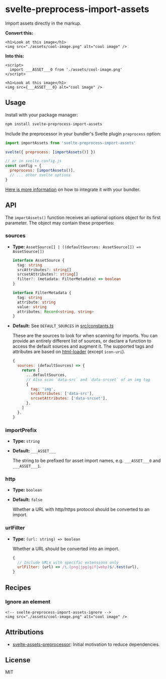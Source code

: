 # svelte-preprocess-import-assets

Import assets directly in the markup.

**Convert this:**

```svelte
<h1>Look at this image</h1>
<img src="./assets/cool-image.png" alt="cool image" />
```

**Into this:**

```svelte
<script>
  import ___ASSET___0 from './assets/cool-image.png'
</script>

<h1>Look at this image</h1>
<img src={___ASSET___0} alt="cool image" />
```

## Usage

Install with your package manager:

```bash
npm install svelte-preprocess-import-assets
```

Include the preprocessor in your bundler's Svelte plugin `preprocess` option:

```js
import importAssets from 'svelte-preprocess-import-assets'

svelte({ preprocess: [importAssets()] })

// or in svelte.config.js
const config = {
  preprocess: [importAssets()],
  // ... other svelte options
}
```

[Here is more information](https://github.com/sveltejs/svelte-preprocess/blob/main/docs/usage.md) on how to integrate it with your bundler.

## API

The `importAssets()` function receives an optional options object for its first parameter. The object may contain these properties:

### sources

- **Type:** `AssetSource[] | ((defaultSources: AssetSource[]) => AssetSource[])`

  ```ts
  interface AssetSource {
    tag: string
    srcAttributes?: string[]
    srcsetAttributes?: string[]
    filter?: (metadata: FilterMetadata) => boolean
  }

  interface FilterMetadata {
    tag: string
    attribute: string
    value: string
    attributes: Record<string, string>
  }
  ```

- **Default:** See `DEFAULT_SOURCES` in [src/constants.ts](./src/constants.ts)

  These are the sources to look for when scanning for imports. You can provide an entirely different list of sources, or declare a function to access the default sources and augment it. The supported tags and attributes are based on [html-loader](https://github.com/webpack-contrib/html-loader#sources) (except `icon-uri`).

  ```js
  {
    sources: (defaultSources) => {
      return [
        ...defaultSources,
        // Also scan `data-src` and `data-srcset` of an img tag
        {
          tag: 'img',
          srcAttributes: ['data-src'],
          srcsetAttributes: ['data-srcset'],
        },
      ]
    },
  }
  ```

### importPrefix

- **Type:** `string`
- **Default:** `___ASSET___`

  The string to be prefixed for asset import names, e.g. `___ASSET___0` and `___ASSET___1`.

### http

- **Type:** `boolean`
- **Default:** `false`

  Whether a URL with http/https protocol should be converted to an import.

### urlFilter

- **Type:** `(url: string) => boolean`

  Whether a URL should be converted into an import.

  ```js
  {
    // Include URLs with specific extensions only
    urlFilter: (url) => /\.(png|jpg|gif|webp)$/.test(url),
  }
  ```

## Recipes

### Ignore an element

```svelte
<!-- svelte-preprocess-import-assets-ignore -->
<img src="./assets/cool-image.png" alt="cool image" />
```

## Attributions

- [svelte-assets-preprocessor](https://github.com/pchynoweth/svelte-assets-preprocessor): Initial motivation to reduce dependencies.

## License

MIT

